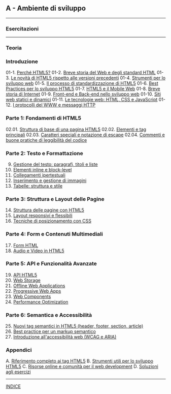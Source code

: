 ## A - Ambiente di sviluppo

---
### Esercitazioni

---
### Teoria
### Introduzione
01-1. [Perché HTML5?](01.01_Perche_HTML5.md)
01-2. [Breve storia del Web e degli standard HTML](01.02_Breve_storia_del_Web.md)
01-3. [Le novità di HTML5 rispetto alle versioni precedenti](01.03_Novita_HTML5.md)
01-4. [Strumenti per lo sviluppo web](01.04_Strumenti_sviluppo_web.md)
01-5. [Il processo di standardizzazione di HTML5](01.05_Processo_standardizzazione_HTML5.md)
01-6. [Best Practices per lo sviluppo HTML5](01.06_Best_Practices_HTML5.md)
01-7. [HTML5 e il Mobile Web](01.07_HTML5_Mobile_Web.md)
01-8. [Breve storia di Internet](01.08_Breve_storia_di_Internet.md)
01-9. [Front-end e Back-end nello sviluppo web](01.09_Front_end_e_Back_end.md)
01-10. [Siti web statici e dinamici](01.10_Siti_web_statici_e_dinamici.md)
01-11. [Le tecnologie web: HTML, CSS e JavaScript](01.11_Tecnologie_web.md)
01-12. [I protocolli del WWW e messaggi HTTP](01.12_Protocolli_WWW_e_messaggi_HTTP.md)


### Parte 1: Fondamenti di HTML5
02.01. [Struttura di base di una pagina HTML5](02.01_Struttura_base_HTML5.md)
02.02. [Elementi e tag principali](02.02_Elementi_tag_principali.md)
02.03. [Caratteri speciali e notazione di escape](02.03_Caratteri_speciali_escape.md)
02.04. [Commenti e buone pratiche di leggibilità del codice](02.04_Commenti_buone_pratiche.md)

### Parte 2: Testo e Formattazione
9. [Gestione del testo: paragrafi, titoli e liste](09_Gestione_testo.md)
10. [Elementi inline e block-level](10_Elementi_inline_block.md)
11. [Collegamenti ipertestuali](11_Collegamenti_ipertestuali.md)
12. [Inserimento e gestione di immagini](12_Inserimento_gestione_immagini.md)
13. [Tabelle: struttura e stile](13_Tabelle_struttura_stile.md)

### Parte 3: Struttura e Layout delle Pagine
14. [Struttura delle pagine con HTML5](14_Struttura_pagine_HTML5.md)
15. [Layout responsivi e flessibili](15_Layout_responsivi_flessibili.md)
16. [Tecniche di posizionamento con CSS](16_Tecniche_posizionamento_CSS.md)

### Parte 4: Form e Contenuti Multimediali
17. [Form HTML](17_Form_HTML.md)
18. [Audio e Video in HTML5](18_Audio_Video_HTML5.md)

### Parte 5: API e Funzionalità Avanzate
19. [API HTML5](19_API_HTML5.md)
20. [Web Storage](20_Web_Storage.md)
21. [Offline Web Applications](21_Offline_Web_Applications.md)
22. [Progressive Web Apps](22_Progressive_Web_Apps.md)
23. [Web Components](23_Web_Components.md)
24. [Performance Optimization](24_Performance_Optimization.md)

### Parte 6: Semantica e Accessibilità
25. [Nuovi tag semantici in HTML5 (header, footer, section, article)](25_Nuovi_tag_semantici.md)
26. [Best practice per un markup semantico](26_Best_practice_markup_semantico.md)
27. [Introduzione all'accessibilità web (WCAG e ARIA)](27_Introduzione_accessibilita_web.md)

### Appendici
A. [Riferimento completo ai tag HTML5](A_Riferimento_completo_tag_HTML5.md)
B. [Strumenti utili per lo sviluppo HTML5](B_Strumenti_utili_sviluppo_HTML5.md)
C. [Risorse online e comunità per il web development](C_Risorse_online_comunita.md)
D. [Soluzioni agli esercizi](D_Soluzioni_esercizi.md)

---
[INDICE](../README.md)
